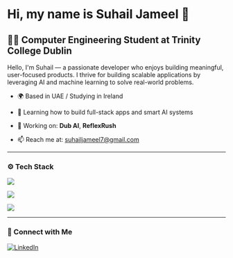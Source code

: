 # Hi, my name is Suhail Jameel 👋

## 👨‍🎓 Computer Engineering Student at Trinity College Dublin

Hello, I'm Suhail — a passionate developer who enjoys building meaningful, user-focused products. I thrive for building scalable applications by leveraging AI and machine learning to solve real-world problems.

- 🌍 Based in UAE / Studying in Ireland  
- 🌱 Learning how to build full-stack apps and smart AI systems

- 💼 Working on: **Dub AI**, **ReflexRush**  
- 📫 Reach me at: [suhailjameel7@gmail.com](mailto:suhailjameel7@gmail.com)

---

### ⚙️ Tech Stack

<!-- 🧠 AI/ML -->
<p>
  <img src="https://skillicons.dev/icons?i=py,cpp,ts,tensorflow,pytorch,sklearn,opencv,langchain,huggingface" />
</p>

<!-- 🌐 Web Dev -->
<p>
  <img src="https://skillicons.dev/icons?i=html,css,js,react,nodejs,supabase" />
</p>

<!-- 🛠️ Tools -->
<p>
  <img src="https://skillicons.dev/icons?i=git" />
</p>

---

### 🔗 Connect with Me

[![LinkedIn](https://img.shields.io/badge/LinkedIn-blue?style=for-the-badge&logo=linkedin)](https://linkedin.com/in/suhail-jameel-34285b268)  

